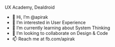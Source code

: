 UX Academy, Dealdroid

- 👋 Hi, I’m @apirak
- 👀 I’m interested in User Experience
- 🌱 I’m currently learning about System Thinking
- 💞️ I’m looking to collaborate on Design & Code
- 📫 Reach me at fb.com/apirak

<!---
apirak/apirak is a ✨ special ✨ repository because its `README.md` (this file) appears on your GitHub profile.
You can click the Preview link to take a look at your changes.
--->
